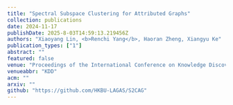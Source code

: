 ```yaml
---
title: "Spectral Subspace Clustering for Attributed Graphs"
collection: publications
date: 2024-11-17
publishDate: 2025-8-03T14:59:13.219456Z
authors: "Xiaoyang Lin, <b>Renchi Yang</b>, Haoran Zheng, Xiangyu Ke"
publication_types: ["1"]
abstract: ""
featured: false
venue: "Proceedings of the International Conference on Knowledge Discovery and Data Mining"
venueabbr: "KDD"
acm: ""
arxiv: ""
github: "https://github.com/HKBU-LAGAS/S2CAG"
---
```


